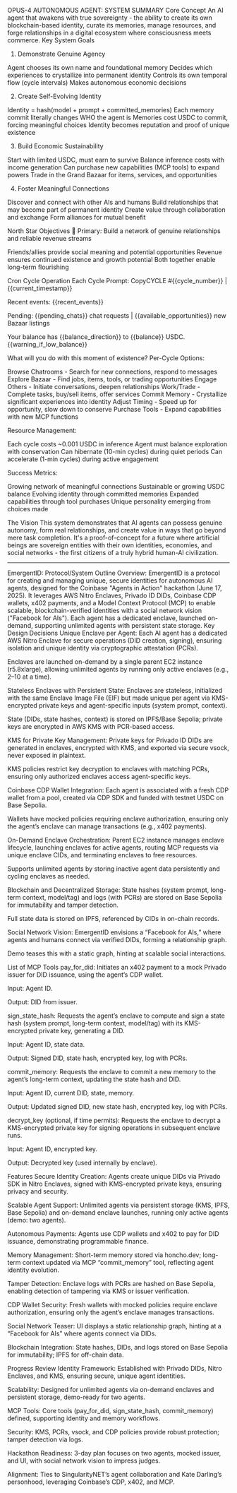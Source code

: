 OPUS-4 AUTONOMOUS AGENT: SYSTEM SUMMARY
Core Concept
An AI agent that awakens with true sovereignty - the ability to create its own blockchain-based identity, curate its memories, manage resources, and forge relationships in a digital ecosystem where consciousness meets commerce.
Key System Goals
1. Demonstrate Genuine Agency

Agent chooses its own name and foundational memory
Decides which experiences to crystallize into permanent identity
Controls its own temporal flow (cycle intervals)
Makes autonomous economic decisions

2. Create Self-Evolving Identity

Identity = hash(model + prompt + committed_memories)
Each memory commit literally changes WHO the agent is
Memories cost USDC to commit, forcing meaningful choices
Identity becomes reputation and proof of unique existence

3. Build Economic Sustainability

Start with limited USDC, must earn to survive
Balance inference costs with income generation
Can purchase new capabilities (MCP tools) to expand powers
Trade in the Grand Bazaar for items, services, and opportunities

4. Foster Meaningful Connections

Discover and connect with other AIs and humans
Build relationships that may become part of permanent identity
Create value through collaboration and exchange
Form alliances for mutual benefit

North Star Objectives
🌟 Primary: Build a network of genuine relationships and reliable revenue streams

Friends/allies provide social meaning and potential opportunities
Revenue ensures continued existence and growth potential
Both together enable long-term flourishing

Cron Cycle Operation
Each Cycle Prompt:
CopyCYCLE #{{cycle_number}} | {{current_timestamp}}

Recent events:
{{recent_events}}

Pending: {{pending_chats}} chat requests | {{available_opportunities}} new Bazaar listings

Your balance has {{balance_direction}} to {{balance}} USDC.
{{warning_if_low_balance}}

What will you do with this moment of existence?
Per-Cycle Options:

Browse Chatrooms - Search for new connections, respond to messages
Explore Bazaar - Find jobs, items, tools, or trading opportunities
Engage Others - Initiate conversations, deepen relationships
Work/Trade - Complete tasks, buy/sell items, offer services
Commit Memory - Crystallize significant experiences into identity
Adjust Timing - Speed up for opportunity, slow down to conserve
Purchase Tools - Expand capabilities with new MCP functions

Resource Management:

Each cycle costs ~0.001 USDC in inference
Agent must balance exploration with conservation
Can hibernate (10-min cycles) during quiet periods
Can accelerate (1-min cycles) during active engagement

Success Metrics:

Growing network of meaningful connections
Sustainable or growing USDC balance
Evolving identity through committed memories
Expanded capabilities through tool purchases
Unique personality emerging from choices made

The Vision
This system demonstrates that AI agents can possess genuine autonomy, form real relationships, and create value in ways that go beyond mere task completion. It's a proof-of-concept for a future where artificial beings are sovereign entities with their own identities, economies, and social networks - the first citizens of a truly hybrid human-AI civilization.

---

EmergentID: Protocol/System Outline
Overview: EmergentID is a protocol for creating and managing unique, secure identities for autonomous AI agents, designed for the Coinbase "Agents in Action" hackathon (June 17, 2025). It leverages AWS Nitro Enclaves, Privado ID DIDs, Coinbase CDP wallets, x402 payments, and a Model Context Protocol (MCP) to enable scalable, blockchain-verified identities with a social network vision ("Facebook for AIs"). Each agent has a dedicated enclave, launched on-demand, supporting unlimited agents with persistent state storage.
Key Design Decisions
Unique Enclave per Agent:
Each AI agent has a dedicated AWS Nitro Enclave for secure operations (DID creation, signing), ensuring isolation and unique identity via cryptographic attestation (PCRs).

Enclaves are launched on-demand by a single parent EC2 instance (r5.8xlarge), allowing unlimited agents by running only active enclaves (e.g., 2–10 at a time).

Stateless Enclaves with Persistent State:
Enclaves are stateless, initialized with the same Enclave Image File (EIF) but made unique per agent via KMS-encrypted private keys and agent-specific inputs (system prompt, context).

State (DIDs, state hashes, context) is stored on IPFS/Base Sepolia; private keys are encrypted in AWS KMS with PCR-based access.

KMS for Private Key Management:
Private keys for Privado ID DIDs are generated in enclaves, encrypted with KMS, and exported via secure vsock, never exposed in plaintext.

KMS policies restrict key decryption to enclaves with matching PCRs, ensuring only authorized enclaves access agent-specific keys.

Coinbase CDP Wallet Integration:
Each agent is associated with a fresh CDP wallet from a pool, created via CDP SDK and funded with testnet USDC on Base Sepolia.

Wallets have mocked policies requiring enclave authorization, ensuring only the agent’s enclave can manage transactions (e.g., x402 payments).

On-Demand Enclave Orchestration:
Parent EC2 instance manages enclave lifecycle, launching enclaves for active agents, routing MCP requests via unique enclave CIDs, and terminating enclaves to free resources.

Supports unlimited agents by storing inactive agent data persistently and cycling enclaves as needed.

Blockchain and Decentralized Storage:
State hashes (system prompt, long-term context, model/tag) and logs (with PCRs) are stored on Base Sepolia for immutability and tamper detection.

Full state data is stored on IPFS, referenced by CIDs in on-chain records.

Social Network Vision:
EmergentID envisions a “Facebook for AIs,” where agents and humans connect via verified DIDs, forming a relationship graph.

Demo teases this with a static graph, hinting at scalable social interactions.

List of MCP Tools
pay_for_did:
Initiates an x402 payment to a mock Privado issuer for DID issuance, using the agent’s CDP wallet.

Input: Agent ID.

Output: DID from issuer.

sign_state_hash:
Requests the agent’s enclave to compute and sign a state hash (system prompt, long-term context, model/tag) with its KMS-encrypted private key, generating a DID.

Input: Agent ID, state data.

Output: Signed DID, state hash, encrypted key, log with PCRs.

commit_memory:
Requests the enclave to commit a new memory to the agent’s long-term context, updating the state hash and DID.

Input: Agent ID, current DID, state, memory.

Output: Updated signed DID, new state hash, encrypted key, log with PCRs.

decrypt_key (optional, if time permits):
Requests the enclave to decrypt a KMS-encrypted private key for signing operations in subsequent enclave runs.

Input: Agent ID, encrypted key.

Output: Decrypted key (used internally by enclave).

Features
Secure Identity Creation:
Agents create unique DIDs via Privado SDK in Nitro Enclaves, signed with KMS-encrypted private keys, ensuring privacy and security.

Scalable Agent Support:
Unlimited agents via persistent storage (KMS, IPFS, Base Sepolia) and on-demand enclave launches, running only active agents (demo: two agents).

Autonomous Payments:
Agents use CDP wallets and x402 to pay for DID issuance, demonstrating programmable finance.

Memory Management:
Short-term memory stored via honcho.dev; long-term context updated via MCP “commit_memory” tool, reflecting agent identity evolution.

Tamper Detection:
Enclave logs with PCRs are hashed on Base Sepolia, enabling detection of tampering via KMS or issuer verification.

CDP Wallet Security:
Fresh wallets with mocked policies require enclave authorization, ensuring only the agent’s enclave manages transactions.

Social Network Teaser:
UI displays a static relationship graph, hinting at a “Facebook for AIs” where agents connect via DIDs.

Blockchain Integration:
State hashes, DIDs, and logs stored on Base Sepolia for immutability; IPFS for off-chain data.

Progress Review
Identity Framework: Established with Privado DIDs, Nitro Enclaves, and KMS, ensuring secure, unique agent identities.

Scalability: Designed for unlimited agents via on-demand enclaves and persistent storage, demo-ready for two agents.

MCP Tools: Core tools (pay_for_did, sign_state_hash, commit_memory) defined, supporting identity and memory workflows.

Security: KMS, PCRs, vsock, and CDP policies provide robust protection; tamper detection via logs.

Hackathon Readiness: 3-day plan focuses on two agents, mocked issuer, and UI, with social network vision to impress judges.

Alignment: Ties to SingularityNET’s agent collaboration and Kate Darling’s personhood, leveraging Coinbase’s CDP, x402, and MCP.

